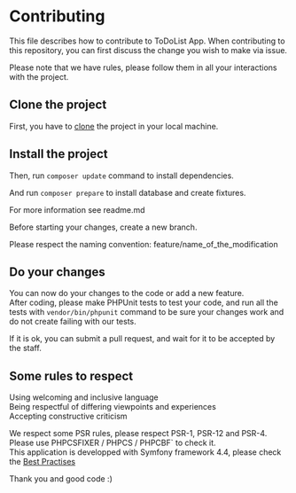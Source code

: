 # Contributing

This file describes how to contribute to ToDoList App. When contributing to this repository, you can first discuss the change you wish to make via issue.

Please note that we have rules, please follow them in all your interactions with the project.

## Clone the project

First, you have to [clone](https://github.com/siggwer/Todoandco.git) the project in your local machine.

## Install the project

Then, run `composer update` command to install dependencies.  

And run `composer prepare` to install database and create fixtures.

For more information see readme.md

Before starting your changes, create a new branch.

Please respect the naming convention: feature/name_of_the_modification

## Do your changes

You can now do your changes to the code or add a new feature.  
After coding, please make PHPUnit tests to test your code, and run all the tests with `vendor/bin/phpunit` command to be sure your changes work and do not create failing with our tests.  

If it is ok, you can submit a pull request, and wait for it to be accepted by the staff.

## Some rules to respect

Using welcoming and inclusive language  
Being respectful of differing viewpoints and experiences  
Accepting constructive criticism  


We respect some PSR rules, please respect PSR-1, PSR-12 and PSR-4. Please use  PHPCSFIXER / PHPCS / PHPCBF` to check it.  
This application is developped with Symfony framework 4.4, please check the [Best Practises](https://symfony.com/doc/4.4/best_practices.html)

Thank you and good code :)

